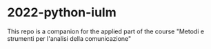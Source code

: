 # 2022-python-iulm
This repo is a companion for the applied part of the course "Metodi e strumenti per l'analisi della comunicazione"
